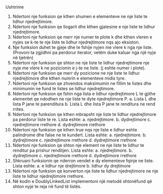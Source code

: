 Ushtrime
1. Ndertoni nje funksion qe kthen shumen e elementeve ne nje liste te lidhur njedrejtimore.
2. Ndertoni nje funksion qe llogarit dhe kthen gjatesine e nje liste te lidhur njedrejtimore.
3. Ndertoni nje funksion qe merr nje numer te plote k dhe kthen vleren e nyjes se k-te te nje liste te lidhur njedrejtimore nqs ajo eksiston.
4. Nje funksion duhet te gjeje dhe te fshije nyjen me vlere k nga nje liste. (Provoni ta zgjidhni pa perdorur iterator, vetëm duke kaluar nga një nyje në tjetrën)
5. Ndertoni nje funksion qe shton ne nje liste te lidhur njedrejtimore nje nyje me vlere k ne pozicionin e j-te ne liste. (j eshte numer i plote).
6. Ndertoni nje funksion qe merr dy pozicione ne nje liste te lidhur njedrejtimore dhe kthen numrin e elementeve midis tyre.
7. Ndertoni nje funksion qe zhvendos maksimumin ne fillim te listes dhe minimumin ne fund te listes se lidhur njedrejtimore.
8. Ndertoni nje funksion qe fshin nga lista e lidhur njedrejtimore L te gjithe elementet qe ndodhen ne nje liste te dyte njedrejtimore P.
a. Lista L dhe lista P jane te parenditura
b. Lista L dhe lista P jane te renditura ne rend rrites.
9. Ndertoni nje funksion qe kthen mbrapsht nje liste te lidhur njedrejtimore pa perdorur liste te re. Lista eshte:
a. njedrejtimore.
b. dydrejtimore
c. njedrejtimore rrethore
d. dydrejtimore rrethore
10. Ndertoni nje funksion qe kthen true nqs nje liste e lidhur eshte palindrome dhe false ne te kundert. Lista eshte:
a. njedrejtimore.
b. dydrejtimore
c. njedrejtimore rrethore
d. dydrejtimore rrethore
11. Ndertoni nje funksion qe shton nje element ne nje liste te lidhur te renditur pa prishur renditjen. Lista eshte:
a. njedrejtimore.
b. dydrejtimore
c. njedrejtimore rrethore
d. dydrejtimore rrethore
12. Shkruani funksionin qe nderron vendet e dy elementeve fqinje ne liste. Lista eshte:
a. e lidhur nje drejtimore
b. lidhur dy drejtimore
13. Ndertoni nje funksion qe konverton nje liste te lidhur njedrejtimore ne nje liste te lidhur njedrejtimore rrethore.
14. Në kodin e DoublyLinkedList implementoni një metodë shtonëfund që shton nyje te reja në fund të listës.
